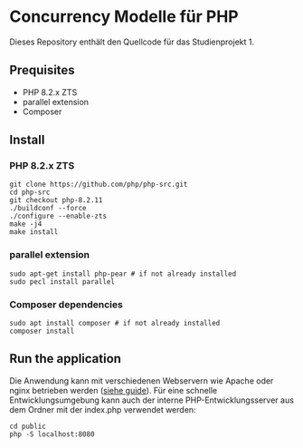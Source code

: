 # Concurrency Modelle für PHP
Dieses Repository enthält den Quellcode für das Studienprojekt 1.

## Prequisites
- PHP 8.2.x ZTS
- parallel extension
- Composer


## Install

### PHP 8.2.x ZTS
```shell
git clone https://github.com/php/php-src.git
cd php-src
git checkout php-8.2.11
./buildconf --force
./configure --enable-zts
make -j4
make install
```

### parallel extension
```shell
sudo apt-get install php-pear # if not already installed
sudo pecl install parallel
```

### Composer dependencies
```shell
sudo apt install composer # if not already installed
composer install
```

## Run the application
Die Anwendung kann mit verschiedenen Webservern wie Apache oder nginx betrieben werden ([siehe guide](https://www.slimframework.com/docs/v4/start/web-servers.html)). Für eine schnelle Entwicklungsumgebung kann auch der interne PHP-Entwicklungsserver aus dem Ordner mit der index.php verwendet werden:
```shell
cd public
php -S localhost:8080
```
